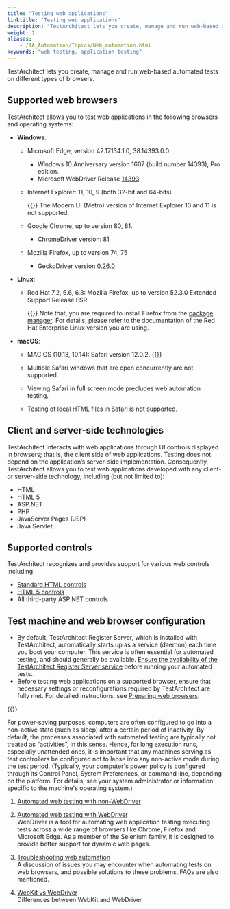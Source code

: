 ```yaml
--- 
title: "Testing web applications"
linktitle: "Testing web applications"
description: "TestArchitect lets you create, manage and run web-based automated tests on different types of browsers."
weight: 1
aliases: 
    - /TA_Automation/Topics/Web_automation.html
keywords: "web testing, application testing"
---
```


TestArchitect lets you create, manage and run web-based automated tests on different types of browsers.

## Supported web browsers

TestArchitect allows you to test web applications in the following browsers and operating systems:

-   **Windows**:
    -   Microsoft Edge, version 42.17134.1.0, 38.14393.0.0
        -   Windows 10 Anniversary version 1607 \(build number 14393\), Pro edition.
        -   Microsoft WebDriver Release [14393](https://developer.microsoft.com/en-us/microsoft-edge/tools/webdriver/)
    -   Internet Explorer: 11, 10, 9 \(both 32-bit and 64-bits\).

        {{<restriction>}} The Modern UI \(Metro\) version of Internet Explorer 10 and 11 is not supported.

    -   Google Chrome, up to version 80, 81.
        -   ChromeDriver version: 81
    -   Mozilla Firefox, up to version 74, 75
        -   GeckoDriver version [0.26.0](https://github.com/mozilla/geckodriver/releases)
-   **Linux**:
    -   Red Hat 7.2, 6.6, 6.3: Mozilla Firefox, up to version 52.3.0 Extended Support Release ESR.

        {{<important>}} Note that, you are required to install Firefox from the [package manager](https://support.mozilla.org/en-US/kb/install-firefox-linux). For details, please refer to the documentation of the Red Hat Enterprise Linux version you are using.

-   **macOS**:

    -   MAC OS \(10.13, 10.14\): Safari version 12.0.2.
    {{<restriction>}}

    -   Multiple Safari windows that are open concurrently are not supported.
    -   Viewing Safari in full screen mode precludes web automation testing.
    -   Testing of local HTML files in Safari is not supported.

## Client and server-side technologies

TestArchitect interacts with web applications through UI controls displayed in browsers; that is, the client side of web applications. Testing does not depend on the application’s server-side implementation. Consequently, TestArchitect allows you to test web applications developed with any client- or server-side technology, including \(but not limited to\):

-   HTML
-   HTML 5
-   ASP.NET
-   PHP
-   JavaServer Pages \(JSP\)
-   Java Servlet

## Supported controls

TestArchitect recognizes and provides support for various web controls including:

-   [Standard HTML controls](/TA_Automation/Topics/aut_app_testing_web_apps_supported_controls.html)
-   [HTML 5 controls](/TA_Automation/Topics/HTML5_automation_new_tags.html)
-   All third-party ASP.NET controls

## Test machine and web browser configuration

-   By default, TestArchitect Register Server, which is installed with TestArchitect, automatically starts up as a service \(daemon\) each time you boot your computer. This service is often essential for automated testing, and should generally be available. [Ensure the availability of the TestArchitect Register Server service](/TA_Administration/Topics/adm_taregserver.html) before running your automated tests.
-   Before testing web applications on a supported browser, ensure that necessary settings or reconfigurations required by TestArchitect are fully met. For detailed instructions, see [Preparing web browsers](/TA_Help/Topics/Test_exec_extension.html).


{{<caution>}}

For power-saving purposes, computers are often configured to go into a non-active state \(such as sleep\) after a certain period of inactivity. By default, the processes associated with automated testing are typically not treated as “activities”, in this sense. Hence, for long execution runs, especially unattended ones, it is important that any machines serving as test controllers be configured not to lapse into any non-active mode during the test period. \(Typically, your computer's power policy is configured through its Control Panel, System Preferences, or command line, depending on the platform. For details, see your system administrator or information specific to the machine's operating system.\)

1.  [Automated web testing with non-WebDriver](/TA_Automation/Topics/WebKit.html)  

2.  [Automated web testing with WebDriver](/TA_Automation/Topics/Generic_WebDriver.html)  
WebDriver is a tool for automating web application testing executing tests across a wide range of browsers like Chrome, Firefox and Microsoft Edge. As a member of the Selenium family, it is designed to provide better support for dynamic web pages.
3.  [Troubleshooting web automation](/TA_Automation/Topics/web_troubleshooting.html)  
A discussion of issues you may encounter when automating tests on web browsers, and possible solutions to these problems. FAQs are also mentioned.
4.  [WebKit vs WebDriver](/TA_Automation/Topics/WebKit_vs_WebDriver.html)  
Differences between WebKit and WebDriver



